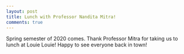 ```yaml
---
layout: post
title: Lunch with Professor Nandita Mitra!
comments: true
---
```


Spring semester of 2020 comes. Thank Professor Mitra for taking us to lunch at Louie Louie! Happy to see everyone back in town! 



